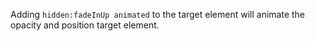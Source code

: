 Adding `hidden:fadeInUp animated` to the target element will animate the opacity and position target element.